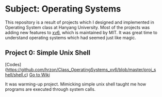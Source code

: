 # Subject: Operating Systems

This repository is a result of projects which I designed and implemented in Operating System class at Hanyang University. Most of the projects was adding new features to [xv6](https://github.com/mit-pdos/xv6-public), which is maintained by MIT. It was great time to understand operating systems which had seemed just like magic.

## Project 0: Simple Unix Shell

[Codes]<br>(https://github.com/hrzon/Class_OperatingSystems_xv6/blob/master/proj_shell/shell.c)
[Go to Wiki]()

It was warming-up project. Mimicking simple unix shell taught me how programs are executed through system calls.
